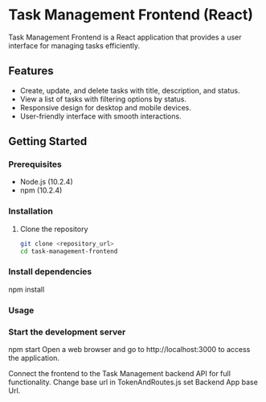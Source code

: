 # Task Management Frontend (React)

Task Management Frontend is a React application that provides a user interface for managing tasks efficiently.

## Features

- Create, update, and delete tasks with title, description, and status.
- View a list of tasks with filtering options by status.
- Responsive design for desktop and mobile devices.
- User-friendly interface with smooth interactions.

## Getting Started

### Prerequisites

- Node.js (10.2.4)
- npm (10.2.4)

### Installation

1. Clone the repository
   ```bash
   git clone <repository_url>
   cd task-management-frontend

### Install dependencies

npm install

### Usage
### Start the development server

npm start
Open a web browser and go to http://localhost:3000 to access the application.

Connect the frontend to the Task Management backend API for full functionality.
Change base url in TokenAndRoutes.js
set Backend App base Url.
